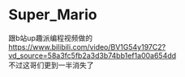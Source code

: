 # Super_Mario  
跟b站up趣派编程视频做的  
<https://www.bilibili.com/video/BV1G54y197C2?vd_source=58a3fc5fb2a3d3b74bb1ef1a00a654dd>  
不过这哥们更到一半消失了
